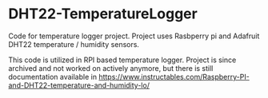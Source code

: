 # DHT22-TemperatureLogger
Code for temperature logger project. Project uses Rasbperry pi and Adafruit DHT22 temperature / humidity sensors.

This code is utilized in RPI based temperature logger. Project is since archived and not worked on actively anymore,
but there is still documentation available in https://www.instructables.com/Raspberry-PI-and-DHT22-temperature-and-humidity-lo/
